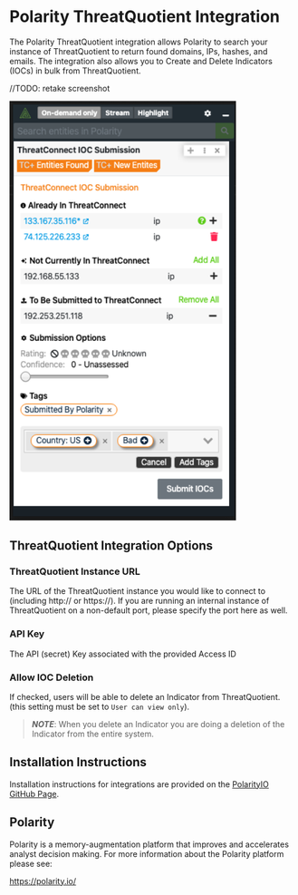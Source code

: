 # Polarity ThreatQuotient Integration

The Polarity ThreatQuotient integration allows Polarity to search your instance of ThreatQuotient to return found domains, IPs, hashes, and emails.  The integration also allows you to Create and Delete Indicators (IOCs) in bulk from ThreatQuotient.


//TODO: retake screenshot
<div>
  <img width="400" alt="Integration Example" src="./assets/integration-example.png">
</div>

## ThreatQuotient Integration Options

### ThreatQuotient Instance URL

The URL of the ThreatQuotient instance you would like to connect to (including http:// or https://).  If you are running an internal instance of ThreatQuotient on a non-default port, please specify the port here as well.


### API Key

The API (secret) Key associated with the provided Access ID

### Allow IOC Deletion

If checked, users will be able to delete an Indicator from ThreatQuotient. (this setting must be set to `User can view only`).

> ***NOTE***: When you delete an Indicator you are doing a deletion of the Indicator from the entire system.

## Installation Instructions

Installation instructions for integrations are provided on the [PolarityIO GitHub Page](https://polarityio.github.io/).

## Polarity

Polarity is a memory-augmentation platform that improves and accelerates analyst decision making.  For more information about the Polarity platform please see:

https://polarity.io/
